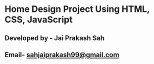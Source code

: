 # Home Design Project Using HTML, CSS, JavaScript

## Developed  by - Jai Prakash Sah

## Email- sahjaiprakash99@gmail.com
